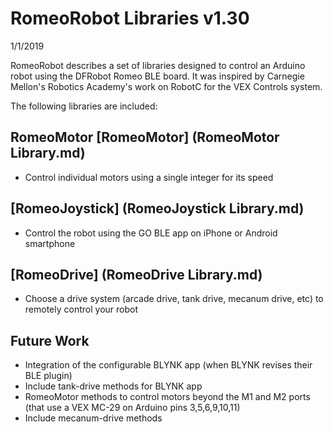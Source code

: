 # RomeoRobot Libraries v1.30
1/1/2019

RomeoRobot describes a set of libraries designed to control an Arduino robot using the DFRobot Romeo BLE board.
It was inspired by Carnegie Mellon's Robotics Academy's work on RobotC for the VEX Controls system.

The following libraries are included:

## RomeoMotor [RomeoMotor] (RomeoMotor Library.md)
* Control individual motors using a single integer for its speed

## [RomeoJoystick] (RomeoJoystick Library.md)
* Control the robot using the GO BLE app on iPhone or Android smartphone

## [RomeoDrive] (RomeoDrive Library.md)
* Choose a drive system (arcade drive, tank drive, mecanum drive, etc) to remotely control your robot


## Future Work
* Integration of the configurable BLYNK app (when BLYNK revises their BLE plugin)
* Include tank-drive methods for BLYNK app
* RomeoMotor methods to control motors beyond the M1 and M2 ports (that use a VEX MC-29 on Arduino pins 3,5,6,9,10,11)
* Include mecanum-drive methods
